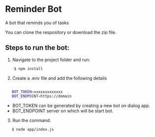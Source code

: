 # Reminder Bot
A bot that reminds you of tasks

You can clone the respository or download the zip file.

## Steps to run the bot:

1. Navigate to the project folder and run:
```sh
    $ npm install
```
2. Create a .env file and add the following details

```sh
   
   BOT_TOKEN=xxxxxxxxxxxxx    
   BOT_ENDPOINT=https://domain
```

- BOT_TOKEN can be generated by creating a new bot on dialog app.
- BOT_ENDPOINT server on which will be start bot.


3. Run the command:
```sh
   $ node app/index.js
```



